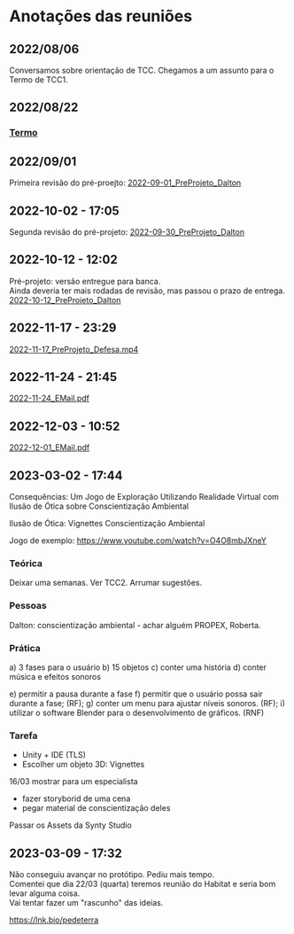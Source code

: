 # Anotações das reuniões  

## 2022/08/06  

Conversamos sobre orientação de TCC. Chegamos a um assunto para o Termo de TCC1.

## 2022/08/22

### [Termo](./Termo.pdf "Termo")  

## 2022/09/01

Primeira revisão do pré-proejto: [2022-09-01_PreProjeto_Dalton](2022-09-01_PreProjeto_Dalton.pdf "2022-09-01_PreProjeto_Dalton")  

## 2022-10-02 - 17:05

Segunda revisão do pré-projeto: [2022-09-30_PreProjeto_Dalton](2022-09-30_PreProjeto_Dalton.pdf "2022-09-30_PreProjeto_Dalton")  

## 2022-10-12 - 12:02

Pré-projeto: versão entregue para banca.  
Ainda deveria ter mais rodadas de revisão, mas passou o prazo de entrega.  
[2022-10-12_PreProjeto_Dalton](2022-10-12_PreProjeto_Dalton.pdf "2022-10-12_PreProjeto_Dalton")  

## 2022-11-17 - 23:29

[2022-11-17_PreProjeto_Defesa.mp4](2022-11-17_PreProjeto_Defesa.mp4 "2022-11-17_PreProjeto_Defesa.mp4")  

## 2022-11-24 - 21:45

[2022-11-24_EMail.pdf](2022-11-24_EMail.pdf "2022-11-24_EMail.pdf")  

## 2022-12-03 - 10:52

[2022-12-01_EMail.pdf](2022-12-01_EMail.pdf "2022-12-01_EMail.pdf")  

## 2023-03-02 - 17:44

Consequências: Um Jogo de Exploração Utilizando Realidade Virtual com Ilusão de Ótica sobre Conscientização Ambiental

Ilusão de Ótica: Vignettes
Conscientização Ambiental

Jogo de exemplo: <https://www.youtube.com/watch?v=O4O8mbJXneY>

### Teórica

Deixar uma semanas. Ver TCC2. Arrumar sugestões.  

### Pessoas

Dalton: conscientização ambiental - achar alguém PROPEX, Roberta.  

### Prática

a) 3 fases para o usuário
b) 15 objetos
c) conter uma história
d) conter música e efeitos sonoros

e) permitir a pausa durante a fase
f) permitir que o usuário possa sair durante a fase; (RF);
g) conter um menu para ajustar níveis sonoros. (RF);
i) utilizar o software Blender para o desenvolvimento de gráficos. (RNF)

### Tarefa

- Unity + IDE (TLS)
- Escolher um objeto 3D: Vignettes

16/03 mostrar para um especialista

- fazer storyborid de uma cena  
- pegar material de conscientização deles

Passar os Assets da Synty Studio  

## 2023-03-09 - 17:32

Não conseguiu avançar no protótipo. Pediu mais tempo.  
Comentei que dia 22/03 (quarta) teremos reunião do Habitat e seria bom levar alguma coisa.  
Vai tentar fazer um "rascunho" das ideias.  

https://lnk.bio/pedeterra
